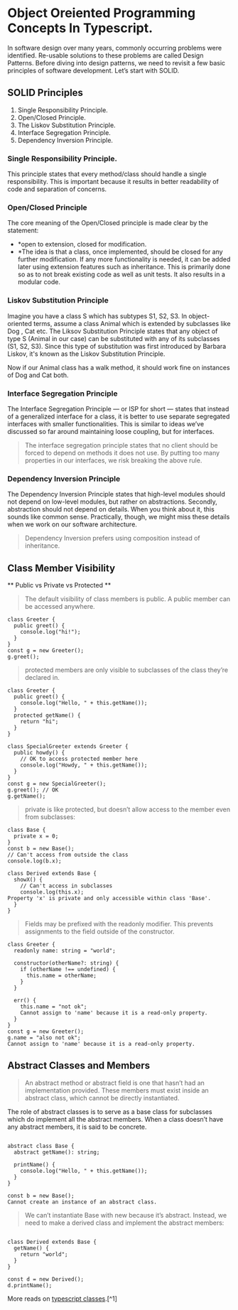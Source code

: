 # Object Oreiented Programming Concepts In Typescript.

In software design over many years, commonly occurring problems were identified. Re-usable solutions to these problems are called Design Patterns. Before diving into design patterns, we need to revisit a few basic principles of software development. Let’s start with SOLID.

## SOLID Principles

1. Single Responsibility Principle.
2. Open/Closed Principle.
3. The Liskov Substitution Principle.
4. Interface Segregation Principle.
5. Dependency Inversion Principle.

### Single Responsibility Principle.
This principle states that every method/class should handle a single responsibility. This is important because it results in better readability of code and separation of concerns.

### Open/Closed Principle
The core meaning of the Open/Closed principle is made clear by the statement:
- *open to extension, closed for modification.
- *The idea is that a class, once implemented, should be closed for any further modification. 
If any more functionality is needed, it can be added later using extension features such as inheritance. This is primarily done so as to not break existing code as well as unit tests. It also results in a modular code.

### Liskov Substitution Principle
Imagine you have a class S which has subtypes S1, S2, S3. In object-oriented terms, assume a class Animal which is extended by subclasses like Dog , Cat etc. The Liksov Substitution Principle states that any object of type S (Animal in our case) can be substituted with any of its subclasses (S1, S2, S3). Since this type of substitution was first introduced by Barbara Liskov, it's known as the Liskov Substitution Principle.

Now if our Animal class has a walk method, it should work fine on instances of Dog and Cat both.

### Interface Segregation Principle

The Interface Segregation Principle — or ISP for short — states that instead of a generalized interface for a class, it is better to use separate segregated interfaces with smaller functionalities. This is similar to ideas we’ve discussed so far around maintaining loose coupling, but for interfaces.

> The interface segregation principle states that no client should be forced to depend on methods it does not use. By putting too many properties in our interfaces, we risk breaking the above rule.

### Dependency Inversion Principle

The Dependency Inversion Principle states that high-level modules should not depend on low-level modules, but rather on abstractions. Secondly, abstraction should not depend on details. When you think about it, this sounds like common sense. Practically, though, we might miss these details when we work on our software architecture.

> Dependency Inversion prefers using composition instead of inheritance.

## Class Member Visibility

** Public vs Private vs Protected **

> The default visibility of class members is public. A public member can be accessed anywhere.

```
class Greeter {
  public greet() {
    console.log("hi!");
  }
}
const g = new Greeter();
g.greet();

```

> protected members are only visible to subclasses of the class they’re declared in.

```
class Greeter {
  public greet() {
    console.log("Hello, " + this.getName());
  }
  protected getName() {
    return "hi";
  }
}
 
class SpecialGreeter extends Greeter {
  public howdy() {
    // OK to access protected member here
    console.log("Howdy, " + this.getName());
  }
}
const g = new SpecialGreeter();
g.greet(); // OK
g.getName();

```

> private is like protected, but doesn’t allow access to the member even from subclasses:

```
class Base {
  private x = 0;
}
const b = new Base();
// Can't access from outside the class
console.log(b.x);

class Derived extends Base {
  showX() {
    // Can't access in subclasses
    console.log(this.x);
Property 'x' is private and only accessible within class 'Base'.
  }
}

```

> Fields may be prefixed with the readonly modifier. This prevents assignments to the field outside of the constructor.

```
class Greeter {
  readonly name: string = "world";
 
  constructor(otherName?: string) {
    if (otherName !== undefined) {
      this.name = otherName;
    }
  }
 
  err() {
    this.name = "not ok";
    Cannot assign to 'name' because it is a read-only property.
  }
}
const g = new Greeter();
g.name = "also not ok";
Cannot assign to 'name' because it is a read-only property.

```

## Abstract Classes and Members

> An abstract method or abstract field is one that hasn’t had an implementation provided. These members must exist inside an abstract class, which cannot be directly instantiated.

The role of abstract classes is to serve as a base class for subclasses which do implement all the abstract members. When a class doesn’t have any abstract members, it is said to be concrete.

```

abstract class Base {
  abstract getName(): string;
 
  printName() {
    console.log("Hello, " + this.getName());
  }
}
 
const b = new Base();
Cannot create an instance of an abstract class.

```

> We can’t instantiate Base with new because it’s abstract. Instead, we need to make a derived class and implement the abstract members:

```

class Derived extends Base {
  getName() {
    return "world";
  }
}
 
const d = new Derived();
d.printName();

```



More reads on [typescript classes](https://www.typescriptlang.org/docs/handbook/2/classes.html).[^1]